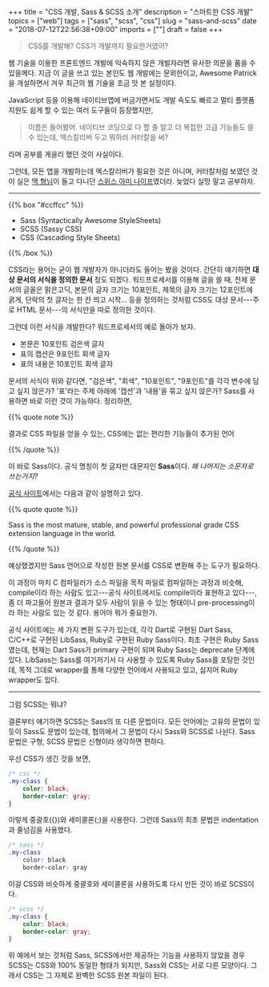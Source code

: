 +++
title = "CSS 개발, Sass & SCSS 소개"
description = "스마트한 CSS 개발"
topics = ["web"]
tags = ["sass", "scss", "css"]
slug = "sass-and-scss"
date = "2018-07-12T22:56:38+09:00"
imports = [""]
draft = false
+++

> CSS를 개발해? CSS가 개발까지 필요한거였어?

웹 기술을 이용한 프론트엔드 개발에 익숙하지 않은 개발자라면 유사한 의문을 품을 수 있을께다. 지금 이 글을 쓰고 있는 본인도 웹 개발에는 문외한이고, Awesome Patrick을 개설하면서 겨우 최근의 웹 기술을 조금 맛 본 실정이다. 

JavaScript 등을 이용해 네이티브앱에 버금가면서도 개발 속도도 빠르고 멀티 플랫폼 지원도 쉽게 할 수 있는 여러 도구들이 등장했지만,

> 이름은 들어봤어. 네이티브 코딩으로 다 할 줄 알고 더 복잡한 고급 기능들도 쓸 수 있는데, 엑스칼리버 두고 뭐하러 커터칼을 써?

라며 공부를 게을리 했던 것이 사실이다.

그런데, 모든 앱을 개발하는데 엑스칼리버가 필요한 것은 아니며, 커터칼처럼 보였던 것이 실은 [맥 형님](https://ko.wikipedia.org/wiki/%EB%A7%A5%EA%B0%80%EC%9D%B4%EB%B2%84)이 들고 다니던 [스위스 아미 나이프](https://namu.wiki/w/%EC%8A%A4%EC%9C%84%EC%8A%A4%20%EC%95%84%EB%AF%B8%20%EB%82%98%EC%9D%B4%ED%94%84)였더라. 늦었다 실망 말고 공부하자.

---

{{% box "#ccffcc" %}}

- Sass (Syntactically Awesome StyleSheets)
- SCSS (Sassy CSS)
- CSS (Cascading Style Sheets)

{{% /box %}}

CSS라는 용어는 굳이 웹 개발자가 아니더라도 들어는 봤을 것이다. 간단히 얘기하면 **대상 문서의 서식을 정의한 문서** 정도 되겠다. 워드프로세서를 이용해 글을 쓸 때, 전체 문서의 글꼴은 맑은고딕, 본문의 글자 크기는 10포인트, 제목의 글자 크기는 12포인트에 굵게, 단락의 첫 글자는 한 칸 띄고 시작... 등을 정의하는 것처럼 CSS도 대상 문서---주로 HTML 문서---의 서식만을 따로 정의한 것이다.

그런데 이런 서식을 개발한다? 워드프로세서의 예로 돌아가 보자.

- 본문은 10포인트 검은색 글자
- 표의 캡션은 9포인트 회색 글자
- 표의 내용은 10포인트 회색 글자

문서의 서식이 위와 같다면, "검은색", "회색", "10포인트", "9포인트"를 각각 변수에 담고 싶지 않은가? '표'라는 주제 아래에 '캡션'과 '내용'을 묶고 싶지 않은가? Sass를 사용하면 바로 이런 것이 가능하다. 정리하면,

{{% quote note %}}

결과로 CSS 파일을 얻을 수 있는, CSS에는 없는 편리한 기능들이 추가된 언어

{{% /quote %}}

이 바로 Sass이다. 공식 명칭이 첫 글자만 대문자인 **Sass**이다. *왜 나머지는 소문자로 쓰는거지?*

[공식 사이트](http://www.sass-lang.com/)에서는 다음과 같이 설명하고 있다.

{{% quote quote %}}

Sass is the most mature, stable, and powerful professional grade CSS extension language in the world.

{{% /quote %}}

예상했겠지만 Sass 언어으로 작성한 원본 문서를 CSS로 변환해 주는 도구가 필요하다.

이 과정이 마치 C 컴파일러가 소스 파일을 목적 파일로 컴파일하는 과정과 비슷해, compile이라 하는 사람도 있고---공식 사이트에서도 compile이라 표현하고 있다---, 좀 더 파고들어 원본과 결과가 모두 사람이 읽을 수 있는 형태이니 pre-processing이라 하는 사람도 있는 것 같다. 용어야 뭐가 중요한가.

공식 사이트에는 세 가지 변환 도구가 있는데, 각각 Dart로 구현된 Dart Sass, C/C++로 구현된 LibSass, Ruby로 구현된 Ruby Sass이다. 최초 구현은 Ruby Sass였는데, 현재는 Dart Sass가 primary 구현이 되며 Ruby Sass는 deprecate  단계에 있다. LibSass는 Sass를 여기저기서 다 사용할 수 있도록 Ruby Sass를 포팅한 것인데, 목적 그대로 wrapper를 통해 다양한 언어에서 사용되고 있고, 심지어 Ruby wrapper도 있다.

---

그럼 SCSS는 뭐냐?

결론부터 얘기하면 SCSS는 Sass의 또 다른 문법이다. 모든 언어에는 고유의 문법이 있듯이 Sass도 문법이 있는데, 협의에서 그 문법이 다시 Sass와 SCSS로 나뉜다. Sass 문법은 구형, SCSS 문법은 신형이라 생각하면 편하다.

우선 CSS가 생긴 것을 보면,

```css
/* css */
.my-class {
    color: black;
    border-color: gray;
}
```

이렇게 중괄호({})와 세미콜론(;)을 사용한다. 그런데 Sass의 최초 문법은 indentation과 줄넘김을 사용했다.

```scss
/* sass */
.my-class
	color: black
	border-color: gray
```

이걸 CSS와 비슷하게 중괄호와 세미콜론을 사용하도록 다시 만든 것이 바로 SCSS이다.

```scss
/* scss */
.my-class {
	color: black;
    border-color: gray;
}
```

위 예에서 보는 것처럼 Sass, SCSS에서만 제공하는 기능을 사용하지 않았을 경우 SCSS는 CSS와 100% 동일한 형태가 되지만, Sass와 CSS는 서로 다른 모양이다. 그래서 CSS는 그 자체로 완벽한 SCSS 원본 파일이 된다.



